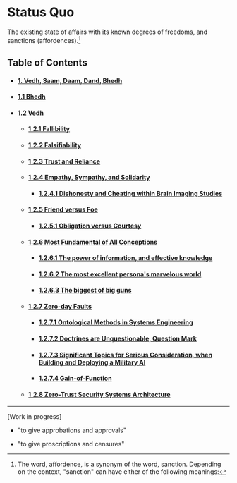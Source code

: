 # Status Quo

The existing state of affairs with its known degrees of freedoms, and sanctions (affordences).[^1]

## Table of Contents
<div id="user-content-toc">
<ul>
 <li><h4><a href="./docs/01-00.md#vedh-saam-daam-dand-bhedh">1. Vedh, Saam, Daam, Dand, Bhedh</a></h4></li>
 
 <li><h4><a href="./docs/01-01.md#11-bhedh">1.1 Bhedh</a></h4></li>
 
 <li><h4><a href="./docs/01-02.md#12-vedh">1.2 Vedh</a></h4></li>

 <ul>  
  <li><h4><a href="./docs/01-02-01.md#121-fallibility">1.2.1 Fallibility </a></h4></li>
  
  <li><h4><a href="./docs/01-02-02.md#122-falsifiability">1.2.2 Falsifiability</a></h4></li>
  
  <li><h4><a href="./docs/01-02-03.md#123-trust-and-reliance">1.2.3 Trust and Reliance</a></h4></li>
  
  <li><h4><a href="./docs/01-02-04.md#124-empathy-sympathy-and-solidarity">1.2.4 Empathy, Sympathy, and Solidarity</a></h4></li>
  <ul>
   <li><h4><a href="./docs/01-02-04.md#1241-dishonesty-and-cheating-within-brain-imaging-studies">1.2.4.1 Dishonesty and Cheating within Brain Imaging Studies</a></h4></li>
  </ul>
  
  <li><h4><a href="./docs/01-02-05.md#125-friend-versus-foe">1.2.5 Friend versus Foe</a></h4></li>
  <ul>
   <li><h4><a href="./docs/01-02-05.md#1251-obligation-versus-courtesy">1.2.5.1 Obligation versus Courtesy</a></h4></li>
  </ul>
  
  <li><h4><a href="./docs/01-02-06.md#126-most-fundamental-of-all-conceptions">1.2.6 Most Fundamental of All Conceptions</a></h4></li>
  <ul>
   <li><h4><a href="./docs/01-02-06.md#1261-the-power-of-information-and-effective-knowledge">1.2.6.1 The power of information, and effective knowledge</a></h4></li>
  
   <li><h4><a href="./docs/01-02-06.md#1262-the-most-excellent-personas-marvelous-world">1.2.6.2 The most excellent persona's marvelous world</a></h4></li>
   
   <li><h4><a href="./docs/01-02-06.md#1263-the-biggest-of-big-guns">1.2.6.3 The biggest of big guns</a></h4></li>
  </ul>
  
  <li><h4><a href="./docs/01-02-07.md#127-zero-day-faults">1.2.7 Zero-day Faults</a></h4></li>
  <ul>
   <li><h4><a href="./docs/01-02-07.md#1271-ontological-methods-in-systems-engineering">1.2.7.1 Ontological Methods in Systems Engineering</a></h4></li>
   
   <li><h4><a href="./docs/01-02-07.md#1272-doctrines-are-unquestionable-question-mark">1.2.7.2 Doctrines are Unquestionable, Question Mark</a></h4></li>
   
   <li><h4><a href="./docs/01-02-07.md#1273-significant-topics-for-serious-consideration-when-building-and-deploying-a-military-ai">1.2.7.3 Significant Topics for Serious Consideration, when Building and Deploying a Military AI</a></h4></li>
   
   <li><h4><a href="./docs/01-02-07.md#1274-gain-of-function">1.2.7.4 Gain-of-Function</a></h4></li>
  </ul>
  
  <li><h4><a href="./docs/01-02-08.md#128-zero-trust-security-systems-architecture">1.2.8 Zero-Trust Security Systems Architecture</a></h4></li>
  
 </ul>
</ul>
</div>

--- 

[Work in progress]


[^1]: The word, affordence, is a synonym of the word, sanction. Depending on the context, "sanction" can have either of the following meanings: 

  - "to give approbations and approvals"
  
  - "to give proscriptions and censures"